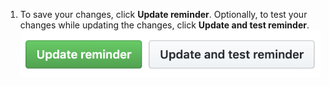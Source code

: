 1. To save your changes, click **Update reminder**. Optionally, to test your changes while updating the changes, click **Update and test reminder**. ![Update buttons](/assets/images/help/settings/scheduled-reminders-update-buttons.png)
